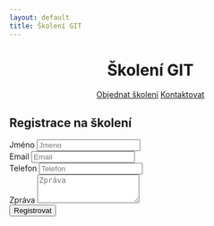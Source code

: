 ```yaml
---
layout: default
title: Školení GIT
---
```


<div class="header">
    <center>
        <h1>Školení GIT</h1>
        <a href="/registrace.html" class="btn btn-large btn-success">Objednat školení</a>
        <a href="#kontakt" class="btn btn-large btn-success">Kontaktovat</a>
    </center>
</div>


## Registrace na školení

<form action="http://former.sikaapp.cz/submit/1/KHbpyCBldmoBTMFJsABzUcpZqvRMjBkO/">
  <div class="form-group">
  <div class="form-group">
    <label for="name">Jméno</label>
    <input type="text" class="form-control" name="name" id="name" placeholder="Jmeno">
  </div>
  <div class="form-group">
    <label for="email">Email</label>
    <input type="email" class="form-control" name="email"  id="email" placeholder="Email">
  </div>
  <div class="form-group">
    <label for="phone">Telefon</label>
    <input type="tel" class="form-control" name="phone" id="exampleInputPassword1" placeholder="Telefon">
  </div>
  <div class="form-group">
    <label for="message">Zpráva</label>
    <textarea class="form-control" name="message" rows="3" placeholder="Zpráva"></textarea>
  </div>
  <button type="submit" class="btn btn-default">Registrovat</button>
</form>

